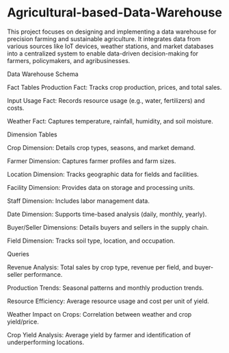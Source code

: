 # Agricultural-based-Data-Warehouse
This project focuses on designing and implementing a data warehouse for precision farming and sustainable agriculture. It integrates data from various sources like IoT devices, weather stations, and market databases into a centralized system to enable data-driven decision-making for farmers, policymakers, and agribusinesses.


Data Warehouse Schema


Fact Tables
Production Fact: Tracks crop production, prices, and total sales.

Input Usage Fact: Records resource usage (e.g., water, fertilizers) and costs.

Weather Fact: Captures temperature, rainfall, humidity, and soil moisture.


Dimension Tables

Crop Dimension: Details crop types, seasons, and market demand.

Farmer Dimension: Captures farmer profiles and farm sizes.

Location Dimension: Tracks geographic data for fields and facilities.

Facility Dimension: Provides data on storage and processing units.

Staff Dimension: Includes labor management data.

Date Dimension: Supports time-based analysis (daily, monthly, yearly).

Buyer/Seller Dimensions: Details buyers and sellers in the supply chain.

Field Dimension: Tracks soil type, location, and occupation.


Queries

Revenue Analysis: Total sales by crop type, revenue per field, and buyer-seller performance.

Production Trends: Seasonal patterns and monthly production trends.

Resource Efficiency: Average resource usage and cost per unit of yield.

Weather Impact on Crops: Correlation between weather and crop yield/price.

Crop Yield Analysis: Average yield by farmer and identification of underperforming locations.

